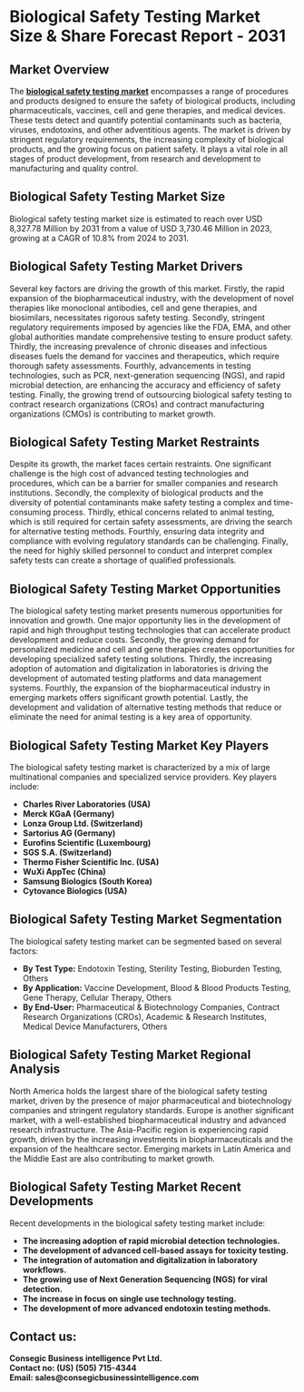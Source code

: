 # Biological Safety Testing Market Size & Share Forecast Report - 2031
<h2><b>Market Overview</b></h2>
<p>The <a href="https://www.consegicbusinessintelligence.com/request-sample/1656"><b>biological safety testing market</b></a> encompasses a range of procedures and products designed to ensure the safety of biological products, including pharmaceuticals, vaccines, cell and gene therapies, and medical devices. These tests detect and quantify potential contaminants such as bacteria, viruses, endotoxins, and other adventitious agents. The market is driven by stringent regulatory requirements, the increasing complexity of biological products, and the growing focus on patient safety. It plays a vital role in all stages of product development, from research and development to manufacturing and quality control.</p>

<h2><b>Biological Safety Testing Market Size</b></h2>
<p>Biological safety testing market size is estimated to reach over USD 8,327.78 Million by 2031 from a value of USD 3,730.46 Million in 2023, growing at a CAGR of 10.8% from 2024 to 2031.</p>

<h2><b>Biological Safety Testing Market Drivers</b></h2>
<p>Several key factors are driving the growth of this market. Firstly, the rapid expansion of the biopharmaceutical industry, with the development of novel therapies like monoclonal antibodies, cell and gene therapies, and biosimilars, necessitates rigorous safety testing. Secondly, stringent regulatory requirements imposed by agencies like the FDA, EMA, and other global authorities mandate comprehensive testing to ensure product safety. Thirdly, the increasing prevalence of chronic diseases and infectious diseases fuels the demand for vaccines and therapeutics, which require thorough safety assessments. Fourthly, advancements in testing technologies, such as PCR, next-generation sequencing (NGS), and rapid microbial detection, are enhancing the accuracy and efficiency of safety testing. Finally, the growing trend of outsourcing biological safety testing to contract research organizations (CROs) and contract manufacturing organizations (CMOs) is contributing to market growth.</p>

<h2><b>Biological Safety Testing Market Restraints</b></h2>
<p>Despite its growth, the market faces certain restraints. One significant challenge is the high cost of advanced testing technologies and procedures, which can be a barrier for smaller companies and research institutions. Secondly, the complexity of biological products and the diversity of potential contaminants make safety testing a complex and time-consuming process. Thirdly, ethical concerns related to animal testing, which is still required for certain safety assessments, are driving the search for alternative testing methods. Fourthly, ensuring data integrity and compliance with evolving regulatory standards can be challenging. Finally, the need for highly skilled personnel to conduct and interpret complex safety tests can create a shortage of qualified professionals.</p>

<h2><b>Biological Safety Testing Market Opportunities</b></h2>
<p>The biological safety testing market presents numerous opportunities for innovation and growth. One major opportunity lies in the development of rapid and high throughput testing technologies that can accelerate product development and reduce costs. Secondly, the growing demand for personalized medicine and cell and gene therapies creates opportunities for developing specialized safety testing solutions. Thirdly, the increasing adoption of automation and digitalization in laboratories is driving the development of automated testing platforms and data management systems. Fourthly, the expansion of the biopharmaceutical industry in emerging markets offers significant growth potential. Lastly, the development and validation of alternative testing methods that reduce or eliminate the need for animal testing is a key area of opportunity.</p>

<h2><b>Biological Safety Testing Market Key Players</b></h2>
<p>The biological safety testing market is characterized by a mix of large multinational companies and specialized service providers. Key players include:</p>
<ul>
<li><b>Charles River Laboratories (USA)</b></li>
<li><b>Merck KGaA (Germany)</b></li>
<li><b>Lonza Group Ltd. (Switzerland)</b></li>
<li><b>Sartorius AG (Germany)</b></li>
<li><b>Eurofins Scientific (Luxembourg)</b></li>
<li><b>SGS S.A. (Switzerland)</b></li>
<li><b>Thermo Fisher Scientific Inc. (USA)</b></li>
<li><b>WuXi AppTec (China)</b></li>
<li><b>Samsung Biologics (South Korea)</b></li>
<li><b>Cytovance Biologics (USA)</b></li>
</ul>

<h2><b>Biological Safety Testing Market Segmentation</b></h2>
<p>The biological safety testing market can be segmented based on several factors:</p>
<ul>
<li><b>By Test Type:</b> Endotoxin Testing, Sterility Testing, Bioburden Testing, Others</li>
<li><b>By Application:</b> Vaccine Development, Blood & Blood Products Testing, Gene Therapy, Cellular Therapy, Others</li>
<li><b>By End-User:</b> Pharmaceutical & Biotechnology Companies, Contract Research Organizations (CROs), Academic & Research Institutes, Medical Device Manufacturers, Others</li>
</ul>

<h2><b>Biological Safety Testing Market Regional Analysis</b></h2>
<p>North America holds the largest share of the biological safety testing market, driven by the presence of major pharmaceutical and biotechnology companies and stringent regulatory standards. Europe is another significant market, with a well-established biopharmaceutical industry and advanced research infrastructure. The Asia-Pacific region is experiencing rapid growth, driven by the increasing investments in biopharmaceuticals and the expansion of the healthcare sector. Emerging markets in Latin America and the Middle East are also contributing to market growth.</p>

<h2><b>Biological Safety Testing Market Recent Developments</b></h2>
<p>Recent developments in the biological safety testing market include:</p>
<ul>
<li><b>The increasing adoption of rapid microbial detection technologies.</b></li>
<li><b>The development of advanced cell-based assays for toxicity testing.</b></li>
<li><b>The integration of automation and digitalization in laboratory workflows.</b></li>
<li><b>The growing use of Next Generation Sequencing (NGS) for viral detection.</b></li>
<li><b>The increase in focus on single use technology testing.</b></li>
<li><b>The development of more advanced endotoxin testing methods.</b></li>
</ul>

<h2><b>Contact us:</h2>
<p>Consegic Business intelligence Pvt Ltd.<br>
Contact no: (US) (505) 715-4344<br>
Email: sales@consegicbusinessintelligence.com</b></p>
